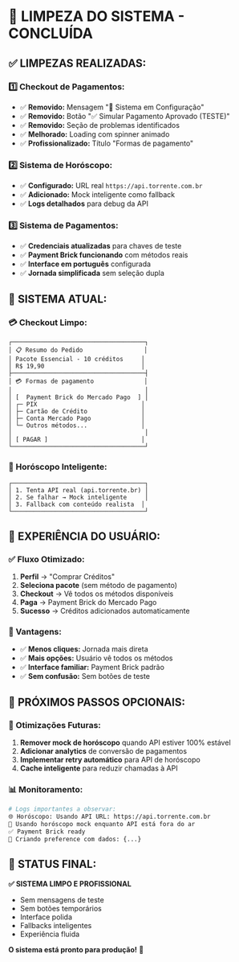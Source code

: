 # 🧹 LIMPEZA DO SISTEMA - CONCLUÍDA

## ✅ **LIMPEZAS REALIZADAS:**

### **1️⃣ Checkout de Pagamentos:**
- ✅ **Removido:** Mensagem "🚧 Sistema em Configuração"
- ✅ **Removido:** Botão "✅ Simular Pagamento Aprovado (TESTE)"
- ✅ **Removido:** Seção de problemas identificados
- ✅ **Melhorado:** Loading com spinner animado
- ✅ **Profissionalizado:** Título "Formas de pagamento"

### **2️⃣ Sistema de Horóscopo:**
- ✅ **Configurado:** URL real `https://api.torrente.com.br`
- ✅ **Adicionado:** Mock inteligente como fallback
- ✅ **Logs detalhados** para debug da API

### **3️⃣ Sistema de Pagamentos:**
- ✅ **Credenciais atualizadas** para chaves de teste
- ✅ **Payment Brick funcionando** com métodos reais
- ✅ **Interface em português** configurada
- ✅ **Jornada simplificada** sem seleção dupla

## 🎯 **SISTEMA ATUAL:**

### **💳 Checkout Limpo:**
```
┌─────────────────────────────────────┐
│ 📋 Resumo do Pedido                 │
│ Pacote Essencial - 10 créditos     │
│ R$ 19,90                           │
├─────────────────────────────────────┤
│ 💳 Formas de pagamento              │
│                                     │
│ [  Payment Brick do Mercado Pago  ] │
│ ┌─ PIX                             │
│ ├─ Cartão de Crédito               │
│ ├─ Conta Mercado Pago              │
│ └─ Outros métodos...               │
│                                     │
│ [ PAGAR ]                          │
└─────────────────────────────────────┘
```

### **🌟 Horóscopo Inteligente:**
```
┌─────────────────────────────────────┐
│ 1. Tenta API real (api.torrente.br) │
│ 2. Se falhar → Mock inteligente     │
│ 3. Fallback com conteúdo realista  │
└─────────────────────────────────────┘
```

## 📱 **EXPERIÊNCIA DO USUÁRIO:**

### **✅ Fluxo Otimizado:**
1. **Perfil** → "Comprar Créditos"
2. **Seleciona pacote** (sem método de pagamento)
3. **Checkout** → Vê todos os métodos disponíveis
4. **Paga** → Payment Brick do Mercado Pago
5. **Sucesso** → Créditos adicionados automaticamente

### **🎯 Vantagens:**
- ✅ **Menos cliques:** Jornada mais direta
- ✅ **Mais opções:** Usuário vê todos os métodos
- ✅ **Interface familiar:** Payment Brick padrão
- ✅ **Sem confusão:** Sem botões de teste

## 🚀 **PRÓXIMOS PASSOS OPCIONAIS:**

### **🔧 Otimizações Futuras:**
1. **Remover mock de horóscopo** quando API estiver 100% estável
2. **Adicionar analytics** de conversão de pagamentos
3. **Implementar retry automático** para API de horóscopo
4. **Cache inteligente** para reduzir chamadas à API

### **📊 Monitoramento:**
```bash
# Logs importantes a observar:
🌐 Horóscopo: Usando API URL: https://api.torrente.com.br
🔄 Usando horóscopo mock enquanto API está fora do ar
✅ Payment Brick ready
🚀 Criando preference com dados: {...}
```

## 🎉 **STATUS FINAL:**

**✅ SISTEMA LIMPO E PROFISSIONAL**
- Sem mensagens de teste
- Sem botões temporários
- Interface polida
- Fallbacks inteligentes
- Experiência fluida

**O sistema está pronto para produção!** 🚀 